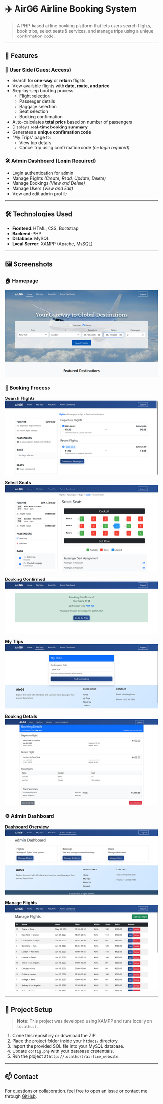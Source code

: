 # ✈️ AirG6 Airline Booking System

> A PHP-based airline booking platform that lets users search flights, book trips, select seats & services, and manage trips using a unique confirmation code.

---

## 📌 Features

### 👤 User Side (Guest Access)
- Search for **one-way** or **return** flights
- View available flights with **date, route, and price**
- Step-by-step booking process:
  - Flight selection
  - Passenger details
  - Baggage selection
  - Seat selection
  - Booking confirmation
- Auto-calculates **total price** based on number of passengers
- Displays **real-time booking summary**
- Generates a **unique confirmation code**
- “My Trips” page to:
  - View trip details
  - Cancel trip using confirmation code *(no login required)*

### 🛠️ Admin Dashboard (Login Required)
- Login authentication for admin
- Manage Flights *(Create, Read, Update, Delete)*
- Manage Bookings *(View and Delete)*
- Manage Users *(View and Edit)*
- View and edit admin profile

---

## 🛠 Technologies Used

- **Frontend**: HTML, CSS, Bootstrap
- **Backend**: PHP
- **Database**: MySQL
- **Local Server**: XAMPP (Apache, MySQL)

---

## 🖼 Screenshots

### 🏠 Homepage
![Homepage](screenshots/airg6_homepage.png)

### 🧭 Booking Process
**Search Flights**
![Search Flights](screenshots/airg6_bookFlights.png)

**Select Seats**
![Select Seats](screenshots/airg6_selectSeats.png)

**Booking Confirmed**
![Booking Confirmed](screenshots/airg6_bookingConfirmed.png)

**My Trips**
![My Trips](screenshots/airg6_myTrips.png)

**Booking Details**
![Booking Details](screenshots/airg6_bookingDetails.png)

### ⚙️ Admin Dashboard
**Dashboard Overview**
![Admin Dashboard](screenshots/airg6_adminDashboard.png)

**Manage Flights**
![Manage Flights](screenshots/airg6_manageFlights.png)

---

## 🚀 Project Setup

> **Note**: This project was developed using XAMPP and runs locally on `localhost`.

1. Clone this repository or download the ZIP.
2. Place the project folder inside your `htdocs/` directory.
3. Import the provided SQL file into your MySQL database.
4. Update `config.php` with your database credentials.
5. Run the project at `http://localhost/airline_website`.

---

## 📫 Contact

For questions or collaboration, feel free to open an issue or contact me through [GitHub](https://github.com/alisatozaj).
